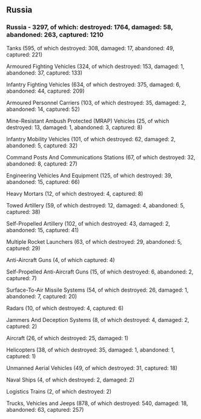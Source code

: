 
 
 ## Russia
 
 ### Russia - 3297, of which: destroyed: 1764, damaged: 58, abandoned: 263, captured: 1210

 

 

 Tanks (595, of which destroyed: 308, damaged: 17, abandoned: 49, captured: 221)

 Armoured Fighting Vehicles (324, of which destroyed: 153, damaged: 1, abandoned: 37, captured: 133)

 Infantry Fighting Vehicles (634, of which destroyed: 375, damaged: 6, abandoned: 44, captured: 209)

 Armoured Personnel Carriers (103, of which destroyed: 35, damaged: 2, abandoned: 14, captured: 52)

 Mine-Resistant Ambush Protected (MRAP) Vehicles (25, of which destroyed: 13, damaged: 1, abandoned: 3, captured: 8)

 Infantry Mobility Vehicles (101, of which destroyed: 62, damaged: 2, abandoned: 5, captured: 32)

 Command Posts And Communications Stations (67, of which destroyed: 32, abandoned: 8, captured: 27)

 Engineering Vehicles And Equipment (125, of which destroyed: 39, abandoned: 15, captured: 66)

 Heavy Mortars (12, of which destroyed: 4, captured: 8)

 Towed Artillery (59, of which destroyed: 12, damaged: 4, abandoned: 5, captured: 38)

 Self-Propelled Artillery (102, of which destroyed: 43, damaged: 2, abandoned: 15, captured: 41)

 Multiple Rocket Launchers (63, of which destroyed: 29, abandoned: 5, captured: 29)

 Anti-Aircraft Guns (4, of which captured: 4)

 Self-Propelled Anti-Aircraft Guns (15, of which destroyed: 6, abandoned: 2, captured: 7)

 Surface-To-Air Missile Systems (54, of which destroyed: 26, damaged: 1, abandoned: 7, captured: 20)

 Radars (10, of which destroyed: 4, captured: 6)

 Jammers And Deception Systems (8, of which destroyed: 4, damaged: 2, captured: 2)

 Aircraft (26, of which destroyed: 25, damaged: 1)

 Helicopters (38, of which destroyed: 35, damaged: 1, abandoned: 1, captured: 1)

 Unmanned Aerial Vehicles (49, of which destroyed: 31, captured: 18)

 Naval Ships (4, of which destroyed: 2, damaged: 2)

 Logistics Trains (2, of which destroyed: 2)

 Trucks, Vehicles and Jeeps (878, of which destroyed: 540, damaged: 18, abandoned: 63, captured: 257)

